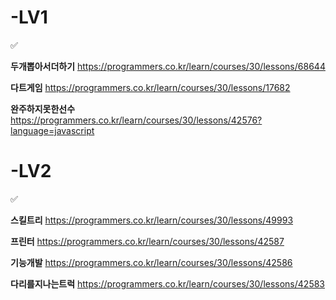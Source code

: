 # -LV1
✅

**두개뽑아서더하기** https://programmers.co.kr/learn/courses/30/lessons/68644

**다트게임**  https://programmers.co.kr/learn/courses/30/lessons/17682

**완주하지못한선수** https://programmers.co.kr/learn/courses/30/lessons/42576?language=javascript


# -LV2

✅

**스킬트리**    https://programmers.co.kr/learn/courses/30/lessons/49993

**프린터**     https://programmers.co.kr/learn/courses/30/lessons/42587

**기능개발**    https://programmers.co.kr/learn/courses/30/lessons/42586

**다리를지나는트럭**  https://programmers.co.kr/learn/courses/30/lessons/42583
